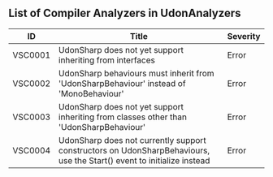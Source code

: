 ## List of Compiler Analyzers in UdonAnalyzers

| ID      | Title                                                                                                                 | Severity | 
| ------- | --------------------------------------------------------------------------------------------------------------------- | -------- | 
| VSC0001 | UdonSharp does not yet support inheriting from interfaces                                                             | Error    | 
| VSC0002 | UdonSharp behaviours must inherit from 'UdonSharpBehaviour' instead of 'MonoBehaviour'                                | Error    | 
| VSC0003 | UdonSharp does not yet support inheriting from classes other than 'UdonSharpBehaviour'                                | Error    | 
| VSC0004 | UdonSharp does not currently support constructors on UdonSharpBehaviours, use the Start() event to initialize instead | Error    | 


